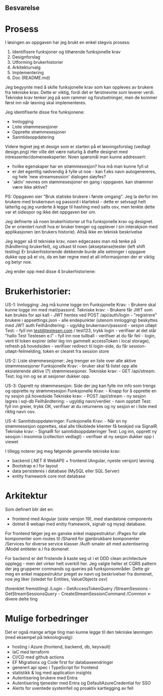 
## Besvarelse

# Prosess

I løsingen av oppgaven har jeg brukt en enkel stegvis prosess:
1. Identifisere funksjoner og tilhørende funksjonelle krav
2. Designforslag
3. Utforming brukerhistorier
4. Arkitekturvalg
5. Implementering
6. Doc (README.md)

Jeg begyynte med å skille funksjonelle krav som kan oppleves av brukere fra tekniske krav.
Dette er viktig, fordi det er førstnevnte som leverer verdi. Tekniske krav tenker jeg på som
rammer og forutsetninger, men de kommer først inn når løsning skal implementeres.

Jeg identifiserte disse fire funksjonene:
- Innlogging
- Liste strømmesesjoner
- Opprette strømmesesjoner
- Sanntidsoppdatering

Videre tegnet jeg et design som er starten på et løsningsforslag (vedlagt design.png)
Her ville det være naturlig å drøfte designet med intressenter/domeneeksperter. Noen spørsmål man kunne addressert:
- hvilke egenskaper har en strømmesesjon? hva må man kunne fyll ut
- er det egentlig nødvendig å fylle ut noe - kan f.eks navn autogenereres, og hele 'new streamsession' dialogen sløyfes?
- 'aktiv' nevnes om stømmesesjoner en gang i oppgaven. kan strømmer være ikke aktive?

PS: Oppgaven sier "Bruk statiske brukere i første omgang". Jeg la derfor inn brukere med brukernavn og passord i klartekst -
dette er selvsagt helt latterlig og jeg vurderte å legge til hashing med salts osv, men tenkte dette var et sidespor og ikke det oppgaven ber om.

Jeg definerte så noen brukerhistorier ut fra funksjonelle krav og designet. De er orientert rundt hva er bruker trenger og opplever i
sin interakjson med applikasjonen (en brukers historie). Altså ikke en teknisk beskrivelse

Jeg legger så til tekniske krav, noen edgecases man må tenke på (håndtering brukerfeil), og utkast til noen (akseptanse)tester (left shift testing)
Er brukerhistoriende dekkende burde alle setninger i oppgave dukke opp på et vis, da en bør regne med at all informasjonen der er viktig og betyr noe.

Jeg ender opp med disse 4 brukerhistoriene:

# Brukerhistorier:
US-1: Innlogging: Jeg må kunne logge inn
    Funksjonelle Krav: 
        - Brukere skal kunne logge inn med mail/passord.
    Tekniske krav: 
        - Brukere får JWT som kan brukes for api kall
        - JWT hentes ved POST /api/auth/login
        - "registrere" brukere i appsettings.json
        - alle endepunkter (utenom innlogging) beskyttes med JWT auth
    Feilhåndtering:
        - ugyldig brukernavn/passord
        - sesjon utløpt
    Test: 
        - fyll inn test@testesen.com / test123, trykk login - verifiser at det står "hallo Test Testesen e.l"
        - fyll inn noe tullball - verifiser at du får feil
        - login, vent til token expirer (eller leg inn gammelt accessToken i local storage), refresh på hovedsiden - verifiser redirect til login-side, du får session-utløpt-feilmelding, token er clearet fra session store


US-2: Liste strømmesesjoner: Jeg trenger en liste over alle aktive strømmesesjoner
    Funksjonelle Krav: 
        - bruker skal få listet opp alle eksisterende aktive (?) strømmesesjoner.
    Tekniske krav:
        - GET /api/stream.
    Test: log inn og se at sesjoner dukker opp.


US-3: Opprett ny strømmesesjon: Side der jeg kan fylle inn info som trengs og opprette ny strømmesesjon
    Funksjonelle Krav: 
        - Knapp for å opprette en ny sesjon på hovedside
    Tekniske krav:
        - POST /api/stream
        - ny sesjon lagres i sql-db
    Feilhåndtering:
        - ugyldig navn/verdier
        - navn opptatt
    Test: fyll inn greier, trykk OK, verifiser at du returneres og ny sesjon er i liste med riktig navn osv.


US-4: Sanntidsoppdateringer:
    Funksjonelle Krav: 
        - Når en ny strømmesesjon opprettes, skal alle tilkoblede klienter få beskjed via SignalR.
    Tekniske krav:
        - SignalR for sanntidsoppdateringer
    Test: Log inn, opprett ny sessjon i insomnia (collection vedlagt) - verifiser at ny sesjon dukker opp i viewet


I tillegg noterer jeg meg følgende generelle tekniske krav:
- backend (.NET 8 WebAPI) + frontend (Angular, nyeste versjon) løsning
- Bootstrap e.l for layout
- data persisteres i database (MySQL eller SQL Server)
- entity framework core mot database


# Arkitektur
Som definert blir det en:
- frontend med Angular (siste versjon 19), med standalone components
- dotnet 8 webapi med enitiy framework, signalr og mysql database.

For frontend følger jeg en ganske enkel mappestruktur:
/Pages for alle komponenter som routes til
/Shared for gjenbrukbare komponenter
/Services for diverse service klasser
/Auth smaler alt med autentisering
/Model entiteter e.l fra domenet

For backend er det fristende å kaste seg ut i et DDD clean architecture opplegg - men det virker helt overkill her.
Jeg valgte heller et CQRS pattern der jeg grupperer commands og queries på funksjonsområder. Dette gir meg en enkel
mappestruktur preget av navn og beskrivelser fra domenet, noe jeg liker (istedet for Entities, ValueObjects osv)

(forenklet fremstiling)
/Login
    - GetAccessTokenQuery
/StreamSessions
    - GetStreamSessionsQuery
    - CreateStreamSessionCommand
/Common <- divere delte ting

# Mulige forbedringer
Det er også mange artige ting man kunne legge til den tekniske løsningen (med eksempel på teknologivalg):
- hosting i Azure (frontend, backend, db, keyvault)
- IaC med terraform
- CI/CD med github actions
- EF Migrations og Code first for databaseendringer
- generert api spec i TypeScript for frontend
- statistikk & log med application insights
- Autentisering brukere med Entra
- Autentisering tjenester med Entra og DefaultAzureCredential for SSO
- Alerts for uventede systemfeil og proaktiv kartlegging av feil
